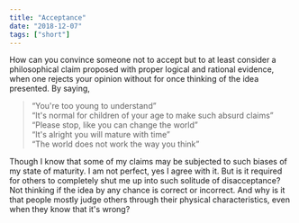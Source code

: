 ```yaml
---
title: "Acceptance"
date: "2018-12-07"
tags: ["short"]
---
```


How can you convince someone not to accept but to at least consider a philosophical claim proposed with proper logical and rational evidence, when one rejects your opinion without for once thinking of the idea presented. By saying, 

>“You're too young to understand”\
“It's normal for children of your age to make such absurd claims”\
“Please stop, like you can change the world”\
“It's alright you will mature with time”\
“The world does not work the way you think”

Though I know that some of my claims may be subjected to such biases of my state of maturity. I am not perfect, yes I agree with it. But is it required for others to completely shut me up into such solitude of disacceptance? Not thinking if the idea by any chance is correct or incorrect. And why is it that people mostly judge others through their physical characteristics, even when they know that it's wrong?
